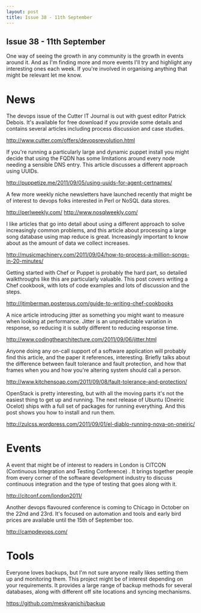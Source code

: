 ```yaml
--- 
layout: post
title: Issue 38 - 11th September
---
```


## Issue 38 - 11th September

One way of seeing the growth in any community is the growth in events
around it. And as I'm finding more and more events I'll try and
highlight any interesting ones each week. If you're involved in
organising anything that might be relevant let me know.


News
====

The devops issue of the Cutter IT Journal is out with guest editor
Patrick Debois. It's available for free download if you provide some
details and contains several articles including process discussion and
case studies.

http://www.cutter.com/offers/devopsrevolution.html


If you're running a particularly large and dynamic puppet install you
might decide that using the FQDN has some limitations around every node
needing a sensible DNS entry. This article discusses a different
approach using UUIDs.

http://puppetize.me/2011/09/05/using-uuids-for-agent-certnames/


A few more weekly niche newsletters have launched recently that might be
of interest to devops folks interested in Perl or NoSQL data stores.

http://perlweekly.com/
http://www.nosqlweekly.com/


I like articles that go into detail about using a different approach to
solve increasingly common problems, and this article about processing a
large song database using map reduce is great. Increasingly important to
know about as the amount of data we collect increases.

http://musicmachinery.com/2011/09/04/how-to-process-a-million-songs-in-20-minutes/


Getting started with Chef or Puppet is probably the hard part, so
detailed walkthroughs like this are particularly valuable. This post
covers writing a Chef cookbook, with lots of code examples and lots of
discussion and the steps.

http://jtimberman.posterous.com/guide-to-writing-chef-cookbooks


A nice article introducing jitter as something you might want to measure
when looking at performance. Jitter is an unpredictable variation in
response, so reducing it is subtly different to reducing response time.

http://www.codingthearchitecture.com/2011/09/06/jitter.html


Anyone doing any on-call support of a software application will probably
find this article, and the paper it references, interesting. Briefly
talks about the difference between fault tolerance and fault protection,
and how that frames when you and how you're altering system should call
a person.

http://www.kitchensoap.com/2011/09/08/fault-tolerance-and-protection/


OpenStack is pretty interesting, but with all the moving parts it's not
the easiest thing to get up and running. The next release of Ubuntu
(Oneiric Ocelot) ships with a full set of packages for running
everything. And this post shows you how to install and run them.

http://zulcss.wordpress.com/2011/09/01/el-diablo-running-nova-on-oneiric/


Events
======

A event that might be of interest to readers in London is CITCON
(Continuous Integration and Testing Conference) . It brings together
people from every corner of the software development industry to discuss
continuous integration and the type of testing that goes along with it.

http://citconf.com/london2011/


Another devops flavoured conference is coming to Chicago in October on
the 22nd and 23rd. It's focused on automation and tools and early bird
prices are available until the 15th of September too.

http://campdevops.com/


Tools
=====

Everyone loves backups, but I'm not sure anyone really likes setting
them up and monitoring them. This project might be of interest depending
on your requirements. It provides a large range of backup methods for
several databases, along with different off site locations and syncing
mechanisms.

https://github.com/meskyanichi/backup
